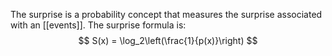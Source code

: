 The surprise is a probability concept that measures the surprise associated with an [[events]]. 
The surprise formula is:
$$
S(x) = \log_2\left(\frac{1}{p(x)}\right)
$$